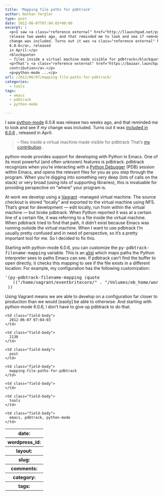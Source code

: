 ```yaml
---
title: 'Mapping file paths for pdbtrack'
author: Nathan Yergler
type: post
date: 2012-06-07T07:04:03+00:00
excerpt: |
  <p>I saw <a class="reference external" href="http://llaunchpad.net/python-mode/">python-mode</a> 6.0.8 was
  release two weeks ago, and that reminded me to look and see if <em>my</em>
  change was included. Turns out it was <a class="reference external" href="https://launchpad.net/python-mode/+announcement/9948">included in
  6.0.6</a>, released
  in April:</p>
  <blockquote>
  – files inside a virtual machine made visible for pdbtrack</blockquote>
  <p>That’s <a class="reference external" href="https://bazaar.launchpad.net/~python-mode-devs/python-mode/python-mode/revision/938">my
  contribution</a>.</p>
  <p>python-mode ...</p>
url: /2012/06/07/mapping-file-paths-for-pdbtrack/
categories:
  - tools
tags:
  - emacs
  - pdbtrack
  - python-mode

---
```

I saw [python-mode][1]  6.0.8 was release two weeks ago, and that reminded me to look and see if _my_ change was included. Turns out it was [included in 6.0.6][2] , released in April:

> – files inside a virtual machine made visible for pdbtrack
That’s [my contribution][3] .

python-mode provides support for developing with Python in Emacs. One of its most powerful (and often unknown) features is pdbtrack. pdbtrack recognizes when you’re interacting with a [Python Debugger][4]  (<span class="caps">PDB</span>) session within Emacs, and opens the relevant files for you as you step through the program. When you’re digging into something very deep (lots of calls on the stack) or very broad (using lots of supporting libraries), this is invaluable for providing perspective on “where” your program is.

At work we develop using a [Vagrant][5] -managed virtual machine. The source checkout is stored “locally” and exported to the virtual machine using <span class="caps">NFS</span>. That’s great for development — edit locally, run from within the virtual machine — but broke pdbtrack. When Python reported it was at a certain line of a certain file, it was referring to a file inside the virtual machine. When pdbtrack tried to find that path, it didn’t exist because Emacs was running outside the virtual machine. When I want to use pdbtrack I’m usually pretty confused and in need of perspective, so it’s a pretty important tool for me. So I decided to fix this.

Starting with python-mode 6.0.6, you can customize the <tt class="docutils literal"><span class="pre">py-pdbtrack-filename-mapping</span></tt> variable. This is an [alist][6]  which maps paths the Python interpreter sees to paths Emacs can see. If pdbtrack can’t find the buffer to open directly, it checks this mapping to see if the file exists in a different location. For example, my configuration has the following customization:

<pre class="literal-block">'(py-pdbtrack-filename-mapping (quote
   (("/home/vagrant/eventbritecore/" . "/Volumes/eb_home/work/eventbritecore/"))
 ))
</pre>

Using Vagrant means we are able to develop on a configuration far closer to production than we would [easily] be able to otherwise. And starting with python-mode 6.0.6, I don’t have to give up pdbtrack to do that.

<table class="docutils field-list" frame="void" rules="none">
  <col class="field-name" /> <col class="field-body" /> <tr class="field">
    <th class="field-name">
      date:
    </th>

    <td class="field-body">
      2012-06-07 07:04:03
    </td>
  </tr>

  <tr class="field">
    <th class="field-name">
      wordpress_id:
    </th>

    <td class="field-body">
      2130
    </td>
  </tr>

  <tr class="field">
    <th class="field-name">
      layout:
    </th>

    <td class="field-body">
      post
    </td>
  </tr>

  <tr class="field">
    <th class="field-name">
      slug:
    </th>

    <td class="field-body">
      mapping-file-paths-for-pdbtrack
    </td>
  </tr>

  <tr class="field">
    <th class="field-name">
      comments:
    </th>

    <td class="field-body">
    </td>
  </tr>

  <tr class="field">
    <th class="field-name">
      category:
    </th>

    <td class="field-body">
      tools
    </td>
  </tr>

  <tr class="field">
    <th class="field-name">
      tags:
    </th>

    <td class="field-body">
      emacs, pdbtrack, python-mode
    </td>
  </tr>
</table>

 [1]: http://llaunchpad.net/python-mode/
 [2]: https://launchpad.net/python-mode/+announcement/9948
 [3]: https://bazaar.launchpad.net/~python-mode-devs/python-mode/python-mode/revision/938
 [4]: http://docs.python.org/library/pdb.html
 [5]: http://vagrantup.com/
 [6]: https://www.gnu.org/savannah-checkouts/gnu/emacs/manual/html_node/elisp/Association-Lists.html